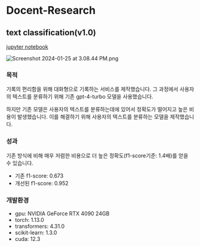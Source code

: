 # Docent-Research

## text classification(v1.0)
[jupyter notebook](https://github.com/Docent-Inc/Docent-Research/blob/main/text_classification.ipynb)

![Screenshot 2024-01-25 at 3.08.44 PM.png](https://kr.object.ncloudstorage.com/docent/Screenshot%202024-01-25%20at%203.08.44%20PM.png)

### 목적
기록의 편리함을 위해 대화형으로 기록하는 서비스를 제작했습니다. 그 과정에서 사용자의 텍스트를 분류하기 위해 기존 gpt-4-turbo 모델을 사용했습니다.

하지만 기존 모델은 사용자의 텍스트를 분류하는데에 있어서 정확도가 떨어지고 높은 비용이 발생했습니다. 이를 해결하기 위해 사용자의 텍스트를 분류하는 모델을 제작했습니다.

### 성과
기존 방식에 비해 매우 저렴한 비용으로 더 높은 정확도(f1-score기준: 1.4배)를 얻을 수 있습니다.
- 기존 f1-score: 0.673
- 개선된 f1-score: 0.952

### 개발환경
- gpu: NVIDIA GeForce RTX 4090 24GB
- torch: 1.13.0
- transformers: 4.31.0
- scikit-learn: 1.3.0
- cuda: 12.3